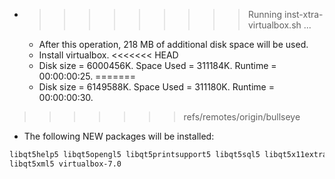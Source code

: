 * >>>>>>>>> Running inst-xtra-virtualbox.sh ...
  * After this operation, 218 MB of additional disk space will be used.
  * Install virtualbox.
<<<<<<< HEAD
  * Disk size = 6000456K. Space Used = 311184K. Runtime = 00:00:00:25.
=======
  * Disk size = 6149588K. Space Used = 311180K. Runtime = 00:00:00:30.
>>>>>>> refs/remotes/origin/bullseye
  * The following NEW packages will be installed:
  ```bash
libqt5help5 libqt5opengl5 libqt5printsupport5 libqt5sql5 libqt5x11extras5*
libqt5xml5 virtualbox-7.0
  ```
